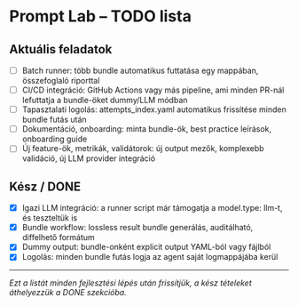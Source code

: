 # Prompt Lab – TODO lista

## Aktuális feladatok

- [ ] Batch runner: több bundle automatikus futtatása egy mappában, összefoglaló riporttal
- [ ] CI/CD integráció: GitHub Actions vagy más pipeline, ami minden PR-nál lefuttatja a bundle-öket dummy/LLM módban
- [ ] Tapasztalati logolás: attempts_index.yaml automatikus frissítése minden bundle futás után
- [ ] Dokumentáció, onboarding: minta bundle-ök, best practice leírások, onboarding guide
- [ ] Új feature-ök, metrikák, validátorok: új output mezők, komplexebb validáció, új LLM provider integráció

## Kész / DONE

- [x] Igazi LLM integráció: a runner script már támogatja a model.type: llm-t, és teszteltük is
- [x] Bundle workflow: lossless result bundle generálás, auditálható, diffelhető formátum
- [x] Dummy output: bundle-onként explicit output YAML-ból vagy fájlból
- [x] Logolás: minden bundle futás logja az agent saját logmappájába kerül

---

*Ezt a listát minden fejlesztési lépés után frissítjük, a kész tételeket áthelyezzük a DONE szekcióba.* 